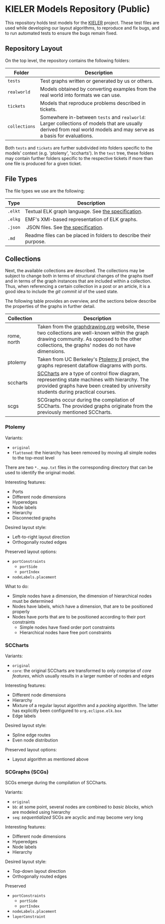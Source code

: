 # KIELER Models Repository (Public)

This repository holds test models for the [KIELER](http://www.rtsys.informatik.uni-kiel.de/en/research/kieler) project.
These test files are used while developing our layout algorithms, to reproduce and fix bugs, and to run automated tests to ensure the bugs remain fixed.


## Repository Layout

On the top level, the repository contains the following folders:

Folder        |  Description
--------------|-------------
`tests`       | Test graphs written or generated by us or others.
`realworld`   | Models obtained by converting examples from the real world into formats we can use.
`tickets`     | Models that reproduce problems described in tickets.
`collections` | Somewhere in-between `tests` and `realworld`: Larger collections of models that are usually derived from real world models and may serve as a basis for evaluations.  

Both `tests` and `tickets` are further subdivided
into folders specific to the models' context (e.g. 'ptolemy', 'sccharts').
In the `test` tree,
these folders may contain further folders specific to the respective tickets
if more than one file is produced for a given ticket.


## File Types

The file types we use are the following:

Type      | Description
----------|--------------------
`.elkt`   | Textual ELK graph language. See [the specification](https://www.eclipse.org/elk/documentation/tooldevelopers/graphdatastructure/elktextformat.html).
`.elkg`   | EMF's XMI-based representation of ELK graphs.
`.json`   | JSON files. See [the specification](https://www.eclipse.org/elk/documentation/tooldevelopers/graphdatastructure/jsonformat.html).
`.md`     | Readme files can be placed in folders to describe their purpose.


## Collections 

Next, the available collections are described. 
The collections may be subject to change both in terms of structural changes of the graphs itself and in terms of the graph instances that are included within a collection. Thus, when referencing a certain collection in a post or an article, it is a good idea to include the _git commit id_ of the used state. 

The following table provides an overview, and the sections below describe the properties of the graphs in further detail. 

Collection          |  Description
--------------------|-------------
rome, north         | Taken from the [graphdrawing.org](http://graphdrawing.org/data.html) website, these two collections are well-known within the graph drawing community. As opposed to the other collections, the graphs' nodes do not have dimensions. 
ptolemy             | Taken from UC Berkeley's [Ptolemy II](http://ptolemy.eecs.berkeley.edu/ptolemyII/) project, the graphs represent dataflow diagrams with ports. 
sccharts            | [SCCharts](http://www.sccharts.com/) are a type of control flow diagram, representing state machines with hierarchy. The provided graphs have been created by university students during practical courses. 
scgs                | SCGraphs occur during the compilation of SCCharts. The provided graphs originate from the previously mentioned SCCharts. 

### Ptolemy
Variants:
  - `original`
  - `flattened`: the hierarchy has been removed by moving all simple nodes to the top-most level

There are two `*._map.txt` files in the corresponding directory that can be used to identify the original model. 

Interesting features:
  - Ports
  - Different node dimensions
  - Hyperedges
  - Node labels
  - Hierarchy
  - Disconnected graphs

Desired layout style:
  - Left-to-right layout direction
  - Orthogonally routed edges

Preserved layout options:
  - `portConstraints`
	  - `portSide`
	  - `portIndex`
  - `nodeLabels.placement`

What to do:
  - Simple nodes have a dimension, the dimension of hierarchical nodes must be determined
  - Nodes have labels, which have a dimension, that are to be positioned properly
  - Nodes have ports that are to be positioned according to their port constraints
    - Simple nodes have fixed order port constraints
    - Hierarchical nodes have free port constraints


### SCCharts
Variants:
  - `original`
  - `core`: the original SCCharts are transformed to only comprise of _core features_, which usually results in a larger number of nodes and edges

Interesting features:
  - Different node dimensions
  - Hierarchy
  - Mixture of a regular layout algorithm and a _packing_ algorithm.
    The latter has explicitly been configured to `org.eclipse.elk.box`
  - Edge labels

Desired layout style:
  - Spline edge routes
  - Even node distribution

Preserved layout options:
  - Layout algorithm as mentioned above

### SCGraphs (SCGs)
SCGs emerge during the compilation of SCCharts.

Variants: 
  - `original`
  - `bb`: at some point, several nodes are combined to _basic blocks_, which are modeled using hierarchy
  - `seq`: _sequentialized_ SCGs are acyclic and may become very long

Interesting features:
  - Different node dimensions
  - Hyperedges
  - Node labels
  - Hierarchy

Desired layout style:
  - Top-down layout direction
  - Orthogonally routed edges

Preserved 
  - `portConstraints`
	  - `portSide`
	  - `portIndex`
  - `nodeLabels.placement`
  - `layerConstraint`
